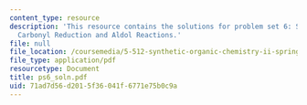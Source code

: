 ```yaml
---
content_type: resource
description: 'This resource contains the solutions for problem set 6: Stereocontrolled
  Carbonyl Reduction and Aldol Reactions.'
file: null
file_location: /coursemedia/5-512-synthetic-organic-chemistry-ii-spring-2005/71ad7d56d2015f36041f6771e75b0c9a_ps6_soln.pdf
file_type: application/pdf
resourcetype: Document
title: ps6_soln.pdf
uid: 71ad7d56-d201-5f36-041f-6771e75b0c9a
---
```

